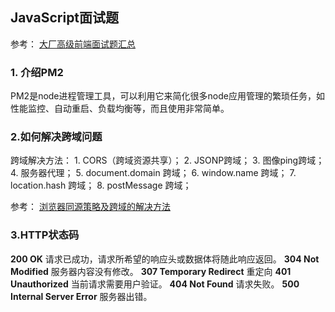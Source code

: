 ## JavaScript面试题

参考： [大厂高级前端面试题汇总](https://github.com/yygmind/blog/issues/5)

### 1. 介绍PM2
PM2是node进程管理工具，可以利用它来简化很多node应用管理的繁琐任务，如性能监控、自动重启、负载均衡等，而且使用非常简单。

### 2.如何解决跨域问题
跨域解决方法： 1. CORS（跨域资源共享）； 2. JSONP跨域； 3. 图像ping跨域； 4. 服务器代理； 5. document.domain 跨域； 6. window.name 跨域； 7. location.hash 跨域； 8. postMessage 跨域；

参考： [浏览器同源策略及跨域的解决方法](https://www.cnblogs.com/laixiangran/p/9064769.html)

### 3.HTTP状态码
**200 OK**  请求已成功，请求所希望的响应头或数据体将随此响应返回。
**304 Not Modified** 服务器内容没有修改。
**307 Temporary Redirect** 重定向
**401 Unauthorized** 当前请求需要用户验证。
**404 Not Found** 请求失败。
**500 Internal Server Error** 服务器出错。
